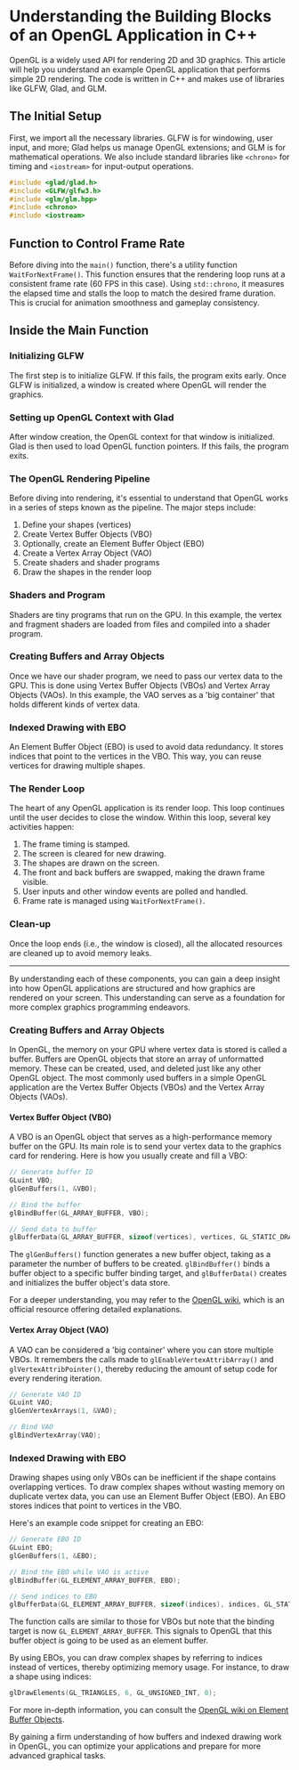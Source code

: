 # Understanding the Building Blocks of an OpenGL Application in C++

OpenGL is a widely used API for rendering 2D and 3D graphics. This article will help you understand an example OpenGL application that performs simple 2D rendering. The code is written in C++ and makes use of libraries like GLFW, Glad, and GLM.

## The Initial Setup

First, we import all the necessary libraries. GLFW is for windowing, user input, and more; Glad helps us manage OpenGL extensions; and GLM is for mathematical operations. We also include standard libraries like `<chrono>` for timing and `<iostream>` for input-output operations.

```cpp
#include <glad/glad.h>
#include <GLFW/glfw3.h>
#include <glm/glm.hpp>
#include <chrono>
#include <iostream>
```

## Function to Control Frame Rate

Before diving into the `main()` function, there's a utility function `WaitForNextFrame()`. This function ensures that the rendering loop runs at a consistent frame rate (60 FPS in this case). Using `std::chrono`, it measures the elapsed time and stalls the loop to match the desired frame duration. This is crucial for animation smoothness and gameplay consistency.

## Inside the Main Function

### Initializing GLFW

The first step is to initialize GLFW. If this fails, the program exits early. Once GLFW is initialized, a window is created where OpenGL will render the graphics.

### Setting up OpenGL Context with Glad

After window creation, the OpenGL context for that window is initialized. Glad is then used to load OpenGL function pointers. If this fails, the program exits.

### The OpenGL Rendering Pipeline

Before diving into rendering, it's essential to understand that OpenGL works in a series of steps known as the pipeline. The major steps include:

1. Define your shapes (vertices)
2. Create Vertex Buffer Objects (VBO)
3. Optionally, create an Element Buffer Object (EBO)
4. Create a Vertex Array Object (VAO)
5. Create shaders and shader programs
6. Draw the shapes in the render loop

### Shaders and Program

Shaders are tiny programs that run on the GPU. In this example, the vertex and fragment shaders are loaded from files and compiled into a shader program.

### Creating Buffers and Array Objects

Once we have our shader program, we need to pass our vertex data to the GPU. This is done using Vertex Buffer Objects (VBOs) and Vertex Array Objects (VAOs). In this example, the VAO serves as a 'big container' that holds different kinds of vertex data.

### Indexed Drawing with EBO

An Element Buffer Object (EBO) is used to avoid data redundancy. It stores indices that point to the vertices in the VBO. This way, you can reuse vertices for drawing multiple shapes.

### The Render Loop

The heart of any OpenGL application is its render loop. This loop continues until the user decides to close the window. Within this loop, several key activities happen:

1. The frame timing is stamped.
2. The screen is cleared for new drawing.
3. The shapes are drawn on the screen.
4. The front and back buffers are swapped, making the drawn frame visible.
5. User inputs and other window events are polled and handled.
6. Frame rate is managed using `WaitForNextFrame()`.

### Clean-up

Once the loop ends (i.e., the window is closed), all the allocated resources are cleaned up to avoid memory leaks.

---

By understanding each of these components, you can gain a deep insight into how OpenGL applications are structured and how graphics are rendered on your screen. This understanding can serve as a foundation for more complex graphics programming endeavors.

### Creating Buffers and Array Objects

In OpenGL, the memory on your GPU where vertex data is stored is called a buffer. Buffers are OpenGL objects that store an array of unformatted memory. These can be created, used, and deleted just like any other OpenGL object. The most commonly used buffers in a simple OpenGL application are the Vertex Buffer Objects (VBOs) and the Vertex Array Objects (VAOs).

#### Vertex Buffer Object (VBO)

A VBO is an OpenGL object that serves as a high-performance memory buffer on the GPU. Its main role is to send your vertex data to the graphics card for rendering. Here is how you usually create and fill a VBO:

```cpp
// Generate buffer ID
GLuint VBO;
glGenBuffers(1, &VBO);

// Bind the buffer
glBindBuffer(GL_ARRAY_BUFFER, VBO);

// Send data to buffer
glBufferData(GL_ARRAY_BUFFER, sizeof(vertices), vertices, GL_STATIC_DRAW);
```

The `glGenBuffers()` function generates a new buffer object, taking as a parameter the number of buffers to be created. `glBindBuffer()` binds a buffer object to a specific buffer binding target, and `glBufferData()` creates and initializes the buffer object's data store.

For a deeper understanding, you may refer to the [OpenGL wiki](https://www.khronos.org/opengl/wiki/Vertex_Specification#Vertex_Array_Object), which is an official resource offering detailed explanations.

#### Vertex Array Object (VAO)

A VAO can be considered a 'big container' where you can store multiple VBOs. It remembers the calls made to `glEnableVertexAttribArray()` and `glVertexAttribPointer()`, thereby reducing the amount of setup code for every rendering iteration.

```cpp
// Generate VAO ID
GLuint VAO;
glGenVertexArrays(1, &VAO);

// Bind VAO
glBindVertexArray(VAO);
```

### Indexed Drawing with EBO

Drawing shapes using only VBOs can be inefficient if the shape contains overlapping vertices. To draw complex shapes without wasting memory on duplicate vertex data, you can use an Element Buffer Object (EBO). An EBO stores indices that point to vertices in the VBO.

Here's an example code snippet for creating an EBO:

```cpp
// Generate EBO ID
GLuint EBO;
glGenBuffers(1, &EBO);

// Bind the EBO while VAO is active
glBindBuffer(GL_ELEMENT_ARRAY_BUFFER, EBO);

// Send indices to EBO
glBufferData(GL_ELEMENT_ARRAY_BUFFER, sizeof(indices), indices, GL_STATIC_DRAW);
```

The function calls are similar to those for VBOs but note that the binding target is now `GL_ELEMENT_ARRAY_BUFFER`. This signals to OpenGL that this buffer object is going to be used as an element buffer.

By using EBOs, you can draw complex shapes by referring to indices instead of vertices, thereby optimizing memory usage. For instance, to draw a shape using indices:

```cpp
glDrawElements(GL_TRIANGLES, 6, GL_UNSIGNED_INT, 0);
```

For more in-depth information, you can consult the [OpenGL wiki on Element Buffer Objects](https://www.khronos.org/opengl/wiki/Vertex_Specification#Element_Array_Buffer_Object).

By gaining a firm understanding of how buffers and indexed drawing work in OpenGL, you can optimize your applications and prepare for more advanced graphical tasks.
```
